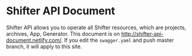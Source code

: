 # Shifter API Document
Shifter API allows you to operate all Shifter resources, which are projects, archives, App, Generator.
This document is on http://shifter-api-document.netlify.com/. If you edit the `swagger.yaml` and push master branch, it will apply to this site.
